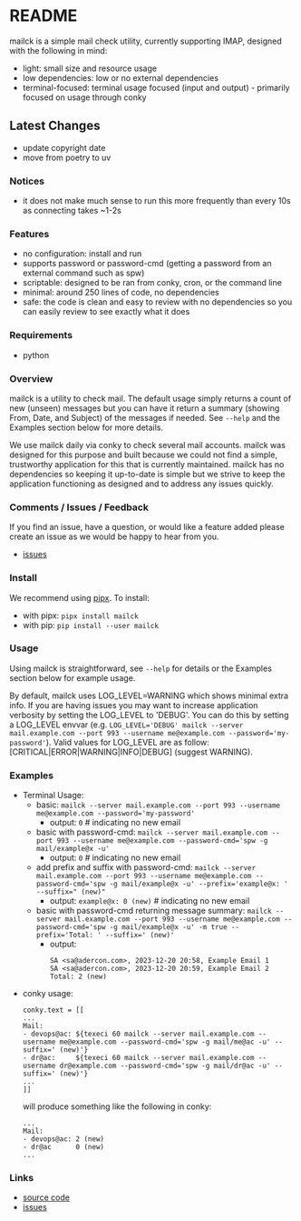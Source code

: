 # README

mailck is a simple mail check utility, currently supporting IMAP, designed with the following in mind:

- light: small size and resource usage
- low dependencies: low or no external dependencies
- terminal-focused: terminal usage focused (input and output) - primarily focused on usage through conky


## Latest Changes

- update copyright date
- move from poetry to uv


### Notices

- it does not make much sense to run this more frequently than every 10s as connecting takes ~1-2s


### Features

- no configuration: install and run
- supports password or password-cmd (getting a password from an external command such as spw)
- scriptable: designed to be ran from conky, cron, or the command line
- minimal: around 250 lines of code, no dependencies
- safe: the code is clean and easy to review with no dependencies so you can easily review to see exactly what it does


### Requirements

- python


### Overview

mailck is a utility to check mail. The default usage simply returns a count of new (unseen) messages but you can have it return a summary (showing From, Date, and Subject) of the messages if needed. See `--help` and the Examples section below for more details.

We use mailck daily via conky to check several mail accounts. mailck was designed for this purpose and built because we could not find a simple, trustworthy application for this that is currently maintained. mailck has no dependencies so keeping it up-to-date is simple but we strive to keep the application functioning as designed and to address any issues quickly.


### Comments / Issues / Feedback

If you find an issue, have a question, or would like a feature added please create an issue as we would be happy to hear from you.

- [issues](https://gitlab.com/drad/mailck/-/issues)


### Install

We recommend using [pipx](https://github.com/pypa/pipx). To install:

- with pipx: `pipx install mailck`
- with pip: `pip install --user mailck`


### Usage

Using mailck is straightforward, see `--help` for details or the Examples section below for example usage.

By default, mailck uses LOG_LEVEL=WARNING which shows minimal extra info. If you are having issues you may want to increase application verbosity by setting the LOG_LEVEL to 'DEBUG'. You can do this by setting a LOG_LEVEL envvar (e.g. `LOG_LEVEL='DEBUG' mailck --server mail.example.com --port 993 --username me@example.com --password='my-password'`). Valid values for LOG_LEVEL are as follow: [CRITICAL|ERROR|WARNING|INFO|DEBUG] (suggest WARNING).


### Examples

- Terminal Usage:
    - basic: `mailck --server mail.example.com --port 993 --username me@example.com --password='my-password'`
        + output: `0`  # indicating no new email
    - basic with password-cmd: `mailck --server mail.example.com --port 993 --username me@example.com --password-cmd='spw -g mail/example@x -u'`
        + output: `0`  # indicating no new email
    - add prefix and suffix with password-cmd: `mailck --server mail.example.com --port 993 --username me@example.com --password-cmd='spw -g mail/example@x -u' --prefix='example@x: ' --suffix=" (new)"`
        + output: `example@x: 0 (new)`   # indicating no new email
    - basic with password-cmd returning message summary: `mailck --server mail.example.com --port 993 --username me@example.com --password-cmd='spw -g mail/example@x -u' -m true --prefix='Total: ' --suffix=' (new)'`
        + output:
            ```
            SA <sa@adercon.com>, 2023-12-20 20:58, Example Email 1
            SA <sa@adercon.com>, 2023-12-20 20:59, Example Email 2
            Total: 2 (new)
            ```
- conky usage:
    ```
    conky.text = [[
    ...
    Mail:
    - devops@ac: ${texeci 60 mailck --server mail.example.com --username me@example.com --password-cmd='spw -g mail/me@ac -u' --suffix=' (new)'}
    - dr@ac:     ${texeci 60 mailck --server mail.example.com --username dr@example.com --password-cmd='spw -g mail/dr@ac -u' --suffix=' (new)'}
    ...
    ]]
    ```
    will produce something like the following in conky:
    ```
    ...
    Mail:
    - devops@ac: 2 (new)
    - dr@ac      0 (new)
    ...
    ```


### Links

- [source code](https://gitlab.com/drad/mailck)
- [issues](https://gitlab.com/drad/mailck/-/issues)
